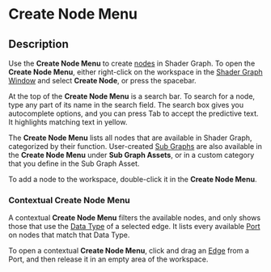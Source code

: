 # Create Node Menu

## Description

Use the **Create Node Menu** to create [nodes](Node.md) in Shader Graph. To open the **Create Node Menu**, either right-click on the workspace in the [Shader Graph Window](Shader-Graph-Window.md) and select **Create Node**, or press the spacebar.

At the top of the **Create Node Menu** is a search bar. To search for a node, type any part of its name in the search field. The search box gives you autocomplete options, and you can press Tab to accept the predictive text. It highlights matching text in yellow.

The **Create Node Menu** lists all nodes that are available in Shader Graph, categorized by their function. User-created [Sub Graphs](Sub-graph.md) are also available in the **Create Node Menu** under **Sub Graph Assets**, or in a custom category that you define in the Sub Graph Asset. 

To add a node to the workspace, double-click it in the **Create Node Menu**.

### Contextual Create Node Menu

A contextual **Create Node Menu** filters the available nodes, and only shows those that use the [Data Type](Data-Types.md) of a selected edge. It lists every available [Port](Port.md) on nodes that match that Data Type.

To open a contextual **Create Node Menu**, click and drag an [Edge](Edge.md) from a Port, and then release it in an empty area of the workspace.